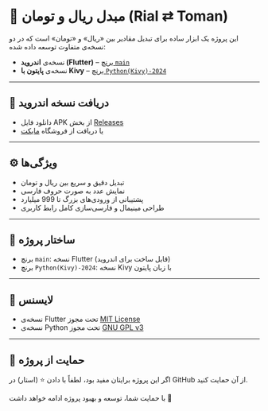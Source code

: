 # 💱 مبدل ریال و تومان (Rial ⇄ Toman)

این پروژه یک ابزار ساده برای تبدیل مقادیر بین «ریال» و «تومان» است که در دو نسخه‌ی متفاوت توسعه داده شده:

- نسخه‌ی **اندروید (Flutter)** – [برنچ `main`](https://github.com/Amirabbasjadidi/RialToman_Exchange/tree/main)
- نسخه‌ی **پایتون با Kivy** – [برنچ `Python(Kivy)-2024`](https://github.com/Amirabbasjadidi/RialToman_Exchange/tree/Python(Kivy)-2024)

---

## 📱 دریافت نسخه اندروید

- دانلود فایل APK از بخش [Releases](https://github.com/Amirabbasjadidi/RialToman_Exchange/releases)
- یا دریافت از فروشگاه [مایکت](#) 

---

## ⚙️ ویژگی‌ها

- تبدیل دقیق و سریع بین ریال و تومان
- نمایش عدد به صورت حروف فارسی
- پشتیبانی از ورودی‌های بزرگ تا 999 میلیارد
- طراحی مینیمال و فارسی‌سازی کامل رابط کاربری

---

## 📂 ساختار پروژه

- برنچ `main`: نسخه Flutter (قابل ساخت برای اندروید)
- برنچ `Python(Kivy)-2024`: نسخه Kivy با زبان پایتون

---

## 📝 لایسنس

- نسخه‌ی Flutter تحت مجوز [MIT License](LICENSE)
- نسخه‌ی Python تحت مجوز [GNU GPL v3](https://www.gnu.org/licenses/gpl-3.0.html)

---

## 🌟 حمایت از پروژه

اگر این پروژه برایتان مفید بود، لطفاً با دادن ⭐️ (استار) در GitHub از آن حمایت کنید.

با حمایت شما، توسعه و بهبود پروژه ادامه خواهد داشت 🙏
